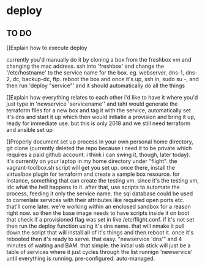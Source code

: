 # deploy

TO DO 
-----
[]Explain how to execute deploy

currently you'd manually do it by cloning a box from the freshbox vm and changing the mac address. ssh into 
'freshbox' and change the '/etc/hostname' to the service name for the box. eg. webserver, dns-1, dns-2, dc, 
backup-dc, ftp. reboot the box and once it's up, ssh in, sudo su -, and then run 'deploy "service"' and it 
should automatically do all the things

[]Explain how everything relates to each other
i'd like to have it where you'd just type in 'newservice 'servicename'' and taht would generate the terraform 
files for a new box and tag it with the service, automatically set it's dns and start it up which then
would initiatie a provision and bring it up, ready for immediate use. but this is only 2018 and we still need 
terraform and ansible set up

[]Properly document set up process
in your own personal home directory, git clone (currently deleted the repo because i need it to be private which 
requires a paid github account. i think i can swing it, though, later today). it's currently on your laptop in 
my home directory under "flight". the vagrant-toolbox.sh script will get you set up. once there, install the 
virtualbox plugin for terraform and create a sample box resource. for instance, something that can create the 
testing vm. since it's the testing vm, idc what the hell happens to it. after that, use scripts to automate the 
process, feeding it only the service name. the sql database could be used to correnlate services with their 
attributes like required open ports etc. that'll come later. we're working within an enclosed sandbox for a 
reason right now. so then the base image needs to have scripts inside it on boot that check if a provisioned 
flag was set in like /etc/flight.conf. if it's not set then run the deploy function using it's dns name. that 
will nmake it pull down the script that will install all of it's things and then reboot it. once it's rebooted 
then it's ready to serve. that easy. "newservice 'dns'" and 4 minutes of waiting and BAM. that simple. the 
initial usb stick will just be a table of services where it just cycles through the list runnign 'newservice'
until everything is running. pre-configured. auto-managed.
